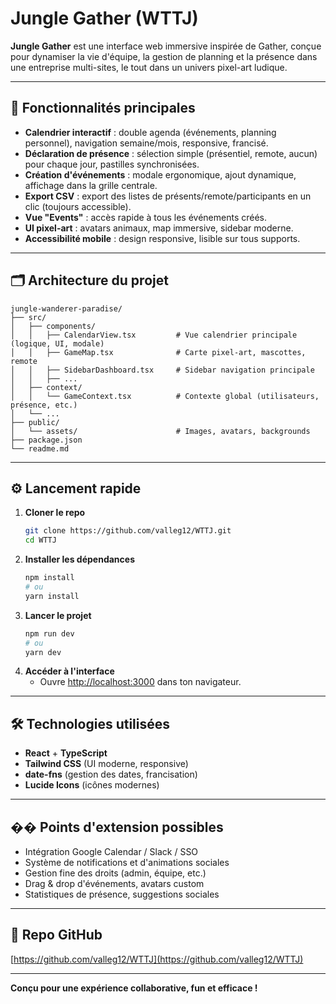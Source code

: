 # Jungle Gather (WTTJ)

**Jungle Gather** est une interface web immersive inspirée de Gather, conçue pour dynamiser la vie d'équipe, la gestion de planning et la présence dans une entreprise multi-sites, le tout dans un univers pixel-art ludique.

---

## 🚀 Fonctionnalités principales

- **Calendrier interactif** : double agenda (événements, planning personnel), navigation semaine/mois, responsive, francisé.
- **Déclaration de présence** : sélection simple (présentiel, remote, aucun) pour chaque jour, pastilles synchronisées.
- **Création d'événements** : modale ergonomique, ajout dynamique, affichage dans la grille centrale.
- **Export CSV** : export des listes de présents/remote/participants en un clic (toujours accessible).
- **Vue "Events"** : accès rapide à tous les événements créés.
- **UI pixel-art** : avatars animaux, map immersive, sidebar moderne.
- **Accessibilité mobile** : design responsive, lisible sur tous supports.

---

## 🗂️ Architecture du projet

```
jungle-wanderer-paradise/
├── src/
│   ├── components/
│   │   ├── CalendarView.tsx         # Vue calendrier principale (logique, UI, modale)
│   │   ├── GameMap.tsx              # Carte pixel-art, mascottes, remote
│   │   ├── SidebarDashboard.tsx     # Sidebar navigation principale
│   │   ├── ...
│   ├── context/
│   │   └── GameContext.tsx          # Contexte global (utilisateurs, présence, etc.)
│   └── ...
├── public/
│   └── assets/                      # Images, avatars, backgrounds
├── package.json
└── readme.md
```

---

## ⚙️ Lancement rapide

1. **Cloner le repo**
   ```bash
   git clone https://github.com/valleg12/WTTJ.git
   cd WTTJ
   ```
2. **Installer les dépendances**
   ```bash
   npm install
   # ou
   yarn install
   ```
3. **Lancer le projet**
   ```bash
   npm run dev
   # ou
   yarn dev
   ```
4. **Accéder à l'interface**
   - Ouvre [http://localhost:3000](http://localhost:3000) dans ton navigateur.

---

## 🛠️ Technologies utilisées
- **React** + **TypeScript**
- **Tailwind CSS** (UI moderne, responsive)
- **date-fns** (gestion des dates, francisation)
- **Lucide Icons** (icônes modernes)

---

## �� Points d'extension possibles
- Intégration Google Calendar / Slack / SSO
- Système de notifications et d'animations sociales
- Gestion fine des droits (admin, équipe, etc.)
- Drag & drop d'événements, avatars custom
- Statistiques de présence, suggestions sociales

---

## 📂 Repo GitHub
[https://github.com/valleg12/WTTJ](https://github.com/valleg12/WTTJ)

---

**Conçu pour une expérience collaborative, fun et efficace !**